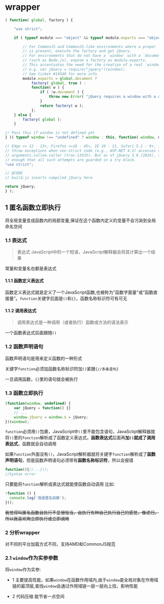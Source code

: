 # wrapper

```js
( function( global, factory ) {

	"use strict";

	if ( typeof module === "object" && typeof module.exports === "object" ) {

		// For CommonJS and CommonJS-like environments where a proper `window`
		// is present, execute the factory and get jQuery.
		// For environments that do not have a `window` with a `document`
		// (such as Node.js), expose a factory as module.exports.
		// This accentuates the need for the creation of a real `window`.
		// e.g. var jQuery = require("jquery")(window);
		// See ticket #14549 for more info.
		module.exports = global.document ?
			factory( global, true ) :
			function( w ) {
				if ( !w.document ) {
					throw new Error( "jQuery requires a window with a document" );
				}
				return factory( w );
			};
	} else {
		factory( global );
	}

// Pass this if window is not defined yet
} )( typeof window !== "undefined" ? window : this, function( window, noGlobal ) {

// Edge <= 12 - 13+, Firefox <=18 - 45+, IE 10 - 11, Safari 5.1 - 9+, iOS 6 - 9.1
// throw exceptions when non-strict code (e.g., ASP.NET 4.5) accesses strict mode
// arguments.callee.caller (trac-13335). But as of jQuery 3.0 (2016), strict mode should be common
// enough that all such attempts are guarded in a try block.
"use strict";

// @CODE
// build.js inserts compiled jQuery here

return jQuery;
} );
```

## 1 匿名函数立即执行

将全局变量变成函数内的局部变量,保证在这个函数内定义的变量不会污染到全局命名空间

### 1.1 表达式

> 表达式 JavaScript中的一个短语，JavaScript解释器会将其计算出一个结果

常量和变量名也都是表达式

#### 1.1.1 函数定义表达式

函数定义表达式就是定义了一个JavaScript函数,也被称为"函数字面量"或“函数直接量”。`function`关键字后面是`()`和`{}`，函数名称标识符可有可无

#### 1.1.2 调用表达式

> 调用表达式是一种调用（或者执行）函数或方法的语法表示

一个函数表达式后面跟随`()`

### 1.2 函数声明语句

函数声明语句是用来定义函数的一种形式

关键字`function`必须加函数名称标识符加`()`紧跟`{//多条语句}`

一旦调用函数，`{}`里的语句就会被执行

### 1.3 函数立即执行

```js
(function(window, undefined) {
    var jQuery = function() {}
    // ...
    window.jQuery = window.$ = jQuery;
})(window);
```

`function`必须用`()`包裹，JavaScript中`()`里不能包含语句，JavaSctipt解释器就将`()`里的`function`解析成了函数定义表达式，**函数表达式**后面再**加`()`**就成了**调用表达式**，函数就会自动调用

如果`function`外面没有`()`，JavaScript解析器就将关键字`function`解析成了**函数声明语句**，但是函数声明语句必须带有**函数名称标识符**，所以会报错

```js
function(){//...}();
//Syntax error
```

只要能将`function`解析成表达式就能使函数自动调用
比如:

```js
!function () {
  console.log('我是匿名函数');
}();
```

~~我觉得叫匿名函数自执行不是很恰当，自执行有种自己执行自己的感觉，像递归，所以我喜欢用立即执行或立即调用~~

### 2 分析wrapper

对不同的平台加载方式不同，支持AMD和CommonJS规范

### 2.1 `window`作为实参参数

将`window`作为实参:
- 1 主要提高性能，如果`window`在函数作用域内,由于`window`是全局对象在作用域链的最顶层,查找`window`会通过作用域链一层一层向上找，影响性能

- 2 代码压缩 能节省一点空间












